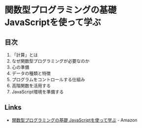 # 関数型プログラミングの基礎 JavaScriptを使って学ぶ

## 目次
1. 「計算」とは
2. なぜ関数型プログラミングが必要なのか
3. 心の準備
4. データの種類と特徴
5. プログラムをコントロールする仕組み
6. 高階関数を活用する
7. JavaScript環境を準備する

## Links
- [関数型プログラミングの基礎 JavaScriptを使って学ぶ](https://www.amazon.co.jp/dp/4865940596) - Amazon
